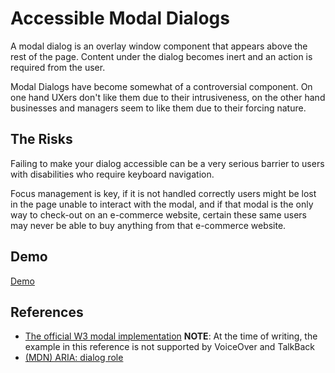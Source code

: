 # Accessible Modal Dialogs

A modal dialog is an overlay window component that appears above the rest of the page. Content under the dialog becomes inert and an action is required from the user.

Modal Dialogs have become somewhat of a controversial component. On one hand UXers don't like them due to their intrusiveness, on the other hand businesses and managers seem to like them due to their forcing nature.

## The Risks

Failing to make your dialog accessible can be a very serious barrier to users with disabilities who require keyboard navigation.

Focus management is key, if it is not handled correctly users might be lost in the page unable to interact with the modal, and if that modal is the only way to check-out on an e-commerce website, certain these same users may never be able to buy anything from that e-commerce website.

## Demo

[Demo](https://fanzyo.github.io/AccessibleDemos/popups/)

## References

- [The official W3 modal implementation](https://www.w3.org/TR/wai-aria-practices/#dialog_modal) **NOTE**: At the time of writing, the example in this reference is not supported by VoiceOver and TalkBack
- [(MDN) ARIA: dialog role](https://developer.mozilla.org/en-US/docs/Web/Accessibility/ARIA/Roles/dialog_role)
